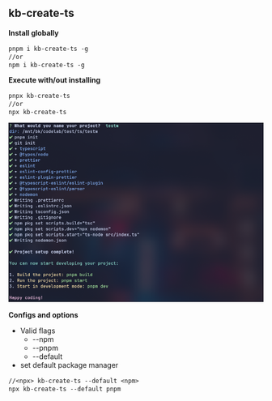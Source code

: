 ## kb-create-ts

**Install globally**

```
pnpm i kb-create-ts -g
//or
npm i kb-create-ts -g
```

**Execute with/out installing**

```
pnpx kb-create-ts
//or
npx kb-create-ts
```

![screenshort](create-ts.png)

**Configs and options**

- Valid flags
  - --npm
  - --pnpm
  - --default
- set default package manager

```
//<npx> kb-create-ts --default <npm>
npx kb-create-ts --default pnpm
```
